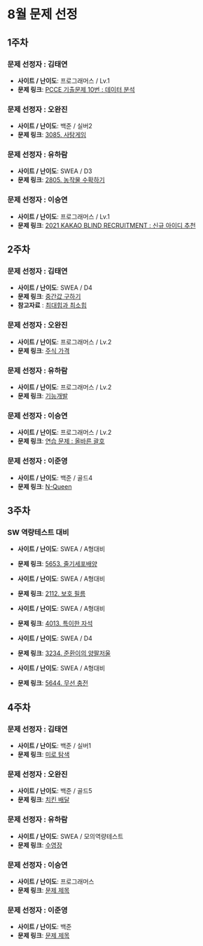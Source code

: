 # 8월 문제 선정

## 1주차

### 문제 선정자 : 김태연
- **사이트 / 난이도**: 프로그래머스 / Lv.1
- **문제 링크**: [PCCE 기출문제 10번 : 데이터 분석](https://school.programmers.co.kr/learn/courses/30/lessons/250121)

### 문제 선정자 : 오완진
- **사이트 / 난이도**: 백준 / 실버2
- **문제 링크**: [3085. 사탕게임](https://www.acmicpc.net/problem/3085)

### 문제 선정자 : 유하람
- **사이트 / 난이도**: SWEA / D3
- **문제 링크**: [2805. 농작물 수확하기](https://swexpertacademy.com/main/code/problem/problemDetail.do?contestProbId=AV7GLXqKAWYDFAXB)

### 문제 선정자 : 이승연
- **사이트 / 난이도**: 프로그래머스 / Lv.1
- **문제 링크**: [2021 KAKAO BLIND RECRUITMENT : 신규 아이디 추천](https://school.programmers.co.kr/learn/courses/30/lessons/72410)


## 2주차

### 문제 선정자 : 김태연
- **사이트 / 난이도**: SWEA / D4
- **문제 링크**: [중간값 구하기](https://swexpertacademy.com/main/talk/solvingClub/problemView.do?solveclubId=AZD8drgaymMDFAVs&contestProbId=AV-fO0s6ARoDFAXT&probBoxId=AZD8drgaymQDFAVs&type=PROBLEM&problemBoxTitle=Array+01&problemBoxCnt=4)
- **참고자료** : [최대힙과 최소힙](https://innovation123.tistory.com/111)

### 문제 선정자 : 오완진
- **사이트 / 난이도**: 프로그래머스 / Lv.2
- **문제 링크**: [주식 가격](https://school.programmers.co.kr/learn/courses/30/lessons/42584)

### 문제 선정자 : 유하람
- **사이트 / 난이도**: 프로그래머스 / Lv.2
- **문제 링크**: [기능개발](https://school.programmers.co.kr/learn/courses/30/lessons/42586)

### 문제 선정자 : 이승연
- **사이트 / 난이도**: 프로그래머스 / Lv.2
- **문제 링크**: [연습 문제 : 올바른 괄호](https://school.programmers.co.kr/learn/courses/30/lessons/12909)

### 문제 선정자 : 이준영
- **사이트 / 난이도**: 백준 / 골드4
- **문제 링크**: [N-Queen](https://www.acmicpc.net/problem/9663)


## 3주차

### SW 역량테스트 대비
- **사이트 / 난이도**: SWEA / A형대비
- **문제 링크**: [5653. 줄기세포배양](https://swexpertacademy.com/main/code/problem/problemDetail.do?contestProbId=AWXRJ8EKe48DFAUo)

- **사이트 / 난이도**: SWEA / A형대비
- **문제 링크**: [2112. 보호 필름](https://swexpertacademy.com/main/code/problem/problemDetail.do?contestProbId=AV5V1SYKAaUDFAWu)

- **사이트 / 난이도**: SWEA / A형대비
- **문제 링크**: [4013. 특이한 자석](https://swexpertacademy.com/main/code/problem/problemDetail.do?contestProbId=AWIeV9sKkcoDFAVH)

- **사이트 / 난이도**: SWEA / D4
- **문제 링크**: [3234. 준환이의 양팔저울](https://swexpertacademy.com/main/code/problem/problemDetail.do?contestProbId=AWAe7XSKfUUDFAUw)

- **사이트 / 난이도**: SWEA / A형대비
- **문제 링크**: [5644. 무선 충전](https://swexpertacademy.com/main/code/problem/problemDetail.do?contestProbId=AWXRDL1aeugDFAUo)

## 4주차

### 문제 선정자 : 김태연
- **사이트 / 난이도**: 백준 / 실버1
- **문제 링크**: [미로 탐색](https://www.acmicpc.net/problem/2178)

### 문제 선정자 : 오완진
- **사이트 / 난이도**: 백준 / 골드5
- **문제 링크**: [치킨 배달](https://www.acmicpc.net/problem/15686)

### 문제 선정자 : 유하람
- **사이트 / 난이도**: SWEA / 모의역량테스트
- **문제 링크**: [수영장](https://swexpertacademy.com/main/code/problem/problemDetail.do?contestProbId=AV5PpFQaAQMDFAUq&categoryId=AV5PpFQaAQMDFAUq&categoryType=CODE&problemTitle=%EB%AA%A8%EC%9D%98&orderBy=PASS_RATE&selectCodeLang=JAVA&select-1=&pageSize=10&pageIndex=1)

### 문제 선정자 : 이승연
- **사이트 / 난이도**: 프로그래머스
- **문제 링크**: [문제 제목](https://school.programmers.co.kr/learn/courses/30/lessons/72410)

### 문제 선정자 : 이준영
- **사이트 / 난이도**: 백준
- **문제 링크**: [문제 제목](https://www.acmicpc.net/)
